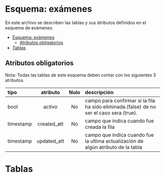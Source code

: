 # Esquema: exámenes

En este archivo se describen las tablas y sus átributos definidos en el esquema de exámenes.

- [Esquema: exámenes](#esquema-exámenes)
  - [Atributos obligatorios](#atributos-obligatorios)
- [Tablas](#tablas)

## Atributos obligatorios

Nota: Todas las tablas de este esquema deben contar con los siguientes 3 atributos.

| tipo      |  atributo   | Nulo | descripción                                                                              |
| :-------- | :---------: | :--: | :--------------------------------------------------------------------------------------- |
| bool      |   activo    |  No  | campo para confirmar si la fila ha sido eliminada.(false) de no ser el caso sera (true). |
| timestamp | created_att |  No  | campo que indica cuando fue creada la fila                                               |
| timestamp | updated_att |  No  | campo que indica cuando fue la ultima actualización de algún atributo de la tabla        |

# Tablas
